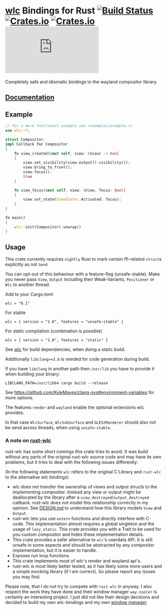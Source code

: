 # [wlc](https://github.com/Cloudef/wlc) Bindings for Rust [![Build Status](https://travis-ci.org/Drakulix/wlc.svg?branch=master)](https://travis-ci.org/Drakulix/wlc.rs) [![Crates.io](https://img.shields.io/crates/v/wlc.svg)](https://crates.io/crates/wlc) [![Crates.io](https://img.shields.io/crates/l/wlc.svg)](https://crates.io/crates/wlc) [![](https://tokei.rs/b1/github/Drakulix/wlc.rs)](https://github.com/Aaronepower/tokei)

Completely safe and idiomatic bindings to the wayland compositor library.

## [Documentation](https://drakulix.github.io/wlc.rs)

## Example

```rust
// for a more functional example see /examples/example.rs
use wlc::*;

struct Compositor;
impl Callback for Compositor
{
    fn view_created(&mut self, view: &View) -> bool
    {
        view.set_visibility(view.output().visibility());
        view.bring_to_front();
        view.focus();
        true
    }

    fn view_focus(&mut self, view: &View, focus: bool)
    {
        view.set_state(ViewState::Activated, focus);
    }
}

fn main()
{
    wlc::init(Compositor).unwrap()
}
```

## Usage

This crate currently requires `nightly` Rust to mark certain ffi-related `struct`s explicitly as not `Send`.

You can opt-out of this behaviour with a feature-flag (unsafe-stable).
Make you never pass `View`, `Output` including their Weak-Variants, `Positioner` or `Wlc` to another thread.


Add to your Cargo.toml
```
wlc = "0.1"
```

For stable
```
wlc = { version = "1.0", features = "unsafe-stable" }
```

For static compilation (combination is possible)
```
wlc = { version = "1.0", features = "static" }
```
See [wlc](https://github.com/Cloudef/wlc) for build dependencies, when doing a static build.


Additionally `libclang>=3.8` is needed for code generation during build.

If you have `libclang` in another path then `/usr/lib` you have to provide it when building your binary:
```
LIBCLANG_PATH=/usr/lib64 cargo build --release
```

See https://github.com/KyleMayes/clang-sys#environment-variables for more options.


The features `render` and `wayland` enable the optional extensions wlc provides.

In that case `WlcSurface`, `WlcSubSurface` and `GLES2Renderer` should also not be send across threads, when using `unsafe-stable`.


### A note on [rust-wlc](https://github.com/Immington-Industries/rust-wlc)

rust-wlc has some short comings this crate tries to avoid. It was build without any parts of the original rust-wlc source code and may have its own problems, but it tries to deal with the following issues differently:

(In the following statements `wlc` refers to the original C Library and `rust-wlc` to the alternative wlc bindings)

- wlc does not transfer the ownership of views and output structs to the implementing compositor. Instead any view or output might be deallocated by the library after a `view_destroyed`/`output_destroyed` callback. rust-wlc does not model this relationship correctly in my opinion. See [DESIGN.md](https://github.com/Drakulix/wlc.rs/tree/master/DESIGN.md) to understand how this library models `View` and `Output`.
- rust-wlc lets you use `extern` functions and directly interfere with C-code. This implementation almost requires a global singleton and the usage of `lazy_static`. This crate provides you with a Trait to be used for you custom compositor and hides these implementation details.
- This crate provides a safer alternative to `wlc`'s userdata API. It is still unsafe in some aspects and should be abstracted by any compositor implementation, but it is easier to handle.
- Exposes run loop functions.
- This crate implements most of wlc's render and wayland api's.
- rust-wlc is most likely better tested, as it has likely some more users and a simple mocking library (if I am correct). So please report any issues you may find.

Please note, that I do not try to compete with `rust-wlc` in anyway. I also respect the work they have done and their window manager `way-cooler` is certainly an interesting project.
I just did not like their design decisions and decided to build my own wlc-bindings and my own [window manager](https://github.com/Drakulix/fireplace).
